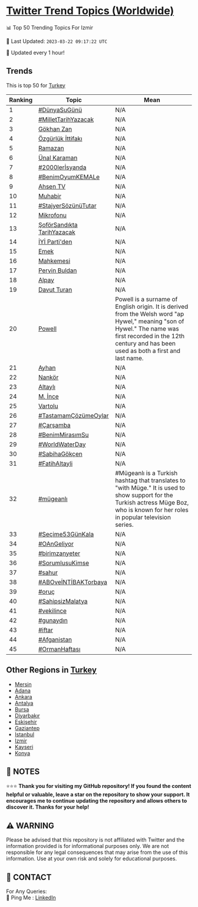 [Twitter Trend Topics (Worldwide)](https://github.com/ErcinDedeoglu/Twitter-Trend-Topics)
==========


📊 Top 50 Trending Topics For Izmir

📆 Last Updated: `2023-03-22 09:17:22 UTC`

🔧 Updated every 1 hour!


## Trends

This is top 50 for [Turkey](</Turkey>)

| Ranking | Topic | Mean |
| ------- | ------------ | ------------ |
| 1 | [#DünyaSuGünü](http://twitter.com/search?q=%23D%c3%bcnyaSuG%c3%bcn%c3%bc) | N/A |
| 2 | [#MilletTarihYazacak](http://twitter.com/search?q=%23MilletTarihYazacak) | N/A |
| 3 | [Gökhan Zan](http://twitter.com/search?q=G%c3%b6khan+Zan) | N/A |
| 4 | [Özgürlük İttifakı](http://twitter.com/search?q=%c3%96zg%c3%bcrl%c3%bck+%c4%b0ttifak%c4%b1) | N/A |
| 5 | [Ramazan](http://twitter.com/search?q=Ramazan) | N/A |
| 6 | [Ünal Karaman](http://twitter.com/search?q=%c3%9cnal+Karaman) | N/A |
| 7 | [#2000lerİsyanda](http://twitter.com/search?q=%232000ler%c4%b0syanda) | N/A |
| 8 | [#BenimOyumKEMALe](http://twitter.com/search?q=%23BenimOyumKEMALe) | N/A |
| 9 | [Ahsen TV](http://twitter.com/search?q=Ahsen+TV) | N/A |
| 10 | [Muhabir](http://twitter.com/search?q=Muhabir) | N/A |
| 11 | [#StajyerSözünüTutar](http://twitter.com/search?q=%23StajyerS%c3%b6z%c3%bcn%c3%bcTutar) | N/A |
| 12 | [Mikrofonu](http://twitter.com/search?q=Mikrofonu) | N/A |
| 13 | [ŞoförSandıkta TarihYazacak](http://twitter.com/search?q=%c5%9eof%c3%b6rSand%c4%b1kta+TarihYazacak) | N/A |
| 14 | [İYİ Parti'den](http://twitter.com/search?q=%c4%b0Y%c4%b0+Parti%27den) | N/A |
| 15 | [Emek](http://twitter.com/search?q=Emek) | N/A |
| 16 | [Mahkemesi](http://twitter.com/search?q=Mahkemesi) | N/A |
| 17 | [Pervin Buldan](http://twitter.com/search?q=Pervin+Buldan) | N/A |
| 18 | [Alpay](http://twitter.com/search?q=Alpay) | N/A |
| 19 | [Davut Turan](http://twitter.com/search?q=Davut+Turan) | N/A |
| 20 | [Powell](http://twitter.com/search?q=Powell) | Powell is a surname of English origin. It is derived from the Welsh word "ap Hywel," meaning "son of Hywel." The name was first recorded in the 12th century and has been used as both a first and last name. |
| 21 | [Ayhan](http://twitter.com/search?q=Ayhan) | N/A |
| 22 | [Nankör](http://twitter.com/search?q=Nank%c3%b6r) | N/A |
| 23 | [Altaylı](http://twitter.com/search?q=Altayl%c4%b1) | N/A |
| 24 | [M. İnce](http://twitter.com/search?q=M.+%c4%b0nce) | N/A |
| 25 | [Vartolu](http://twitter.com/search?q=Vartolu) | N/A |
| 26 | [#TastamamÇözümeOylar](http://twitter.com/search?q=%23Tastamam%c3%87%c3%b6z%c3%bcmeOylar) | N/A |
| 27 | [#Çarşamba](http://twitter.com/search?q=%23%c3%87ar%c5%9famba) | N/A |
| 28 | [#BenimMirasımSu](http://twitter.com/search?q=%23BenimMiras%c4%b1mSu) | N/A |
| 29 | [#WorldWaterDay](http://twitter.com/search?q=%23WorldWaterDay) | N/A |
| 30 | [#SabihaGökçen](http://twitter.com/search?q=%23SabihaG%c3%b6k%c3%a7en) | N/A |
| 31 | [#FatihAltayli](http://twitter.com/search?q=%23FatihAltayli) | N/A |
| 32 | [#mügeanlı](http://twitter.com/search?q=%23m%c3%bcgeanl%c4%b1) | #Mügeanlı is a Turkish hashtag that translates to "with Müge." It is used to show support for the Turkish actress Müge Boz, who is known for her roles in popular television series. |
| 33 | [#Seçime53GünKala](http://twitter.com/search?q=%23Se%c3%a7ime53G%c3%bcnKala) | N/A |
| 34 | [#OAnGeliyor](http://twitter.com/search?q=%23OAnGeliyor) | N/A |
| 35 | [#birimzanyeter](http://twitter.com/search?q=%23birimzanyeter) | N/A |
| 36 | [#SorumlusuKimse](http://twitter.com/search?q=%23SorumlusuKimse) | N/A |
| 37 | [#sahur](http://twitter.com/search?q=%23sahur) | N/A |
| 38 | [#ABOveİNTİBAKTorbaya](http://twitter.com/search?q=%23ABOve%c4%b0NT%c4%b0BAKTorbaya) | N/A |
| 39 | [#oruç](http://twitter.com/search?q=%23oru%c3%a7) | N/A |
| 40 | [#SahipsizMalatya](http://twitter.com/search?q=%23SahipsizMalatya) | N/A |
| 41 | [#vekilince](http://twitter.com/search?q=%23vekilince) | N/A |
| 42 | [#gunaydın](http://twitter.com/search?q=%23gunayd%c4%b1n) | N/A |
| 43 | [#iftar](http://twitter.com/search?q=%23iftar) | N/A |
| 44 | [#Afganistan](http://twitter.com/search?q=%23Afganistan) | N/A |
| 45 | [#OrmanHaftası](http://twitter.com/search?q=%23OrmanHaftas%c4%b1) | N/A |



## Other Regions in [Turkey](</Turkey>)

* [Mersin](</Turkey/Mersin.md>)
* [Adana](</Turkey/Adana.md>)
* [Ankara](</Turkey/Ankara.md>)
* [Antalya](</Turkey/Antalya.md>)
* [Bursa](</Turkey/Bursa.md>)
* [Diyarbakır](</Turkey/Diyarbakır.md>)
* [Eskişehir](</Turkey/Eskişehir.md>)
* [Gaziantep](</Turkey/Gaziantep.md>)
* [Istanbul](</Turkey/Istanbul.md>)
* [Izmir](</Turkey/Izmir.md>)
* [Kayseri](</Turkey/Kayseri.md>)
* [Konya](</Turkey/Konya.md>)



## 📝 NOTES

⭐⭐⭐ **Thank you for visiting my GitHub repository! If you found the content helpful or valuable, leave a star on the repository to show your support. It encourages me to continue updating the repository and allows others to discover it. Thanks for your help!**


## ⚠️ WARNING

Please be advised that this repository is not affiliated with Twitter and the information provided is for informational purposes only. We are not responsible for any legal consequences that may arise from the use of this information. Use at your own risk and solely for educational purposes.


## 📨 CONTACT

 For Any Queries:  
            🏓 Ping Me : [LinkedIn](https://www.linkedin.com/in/ercindedeoglu/)
